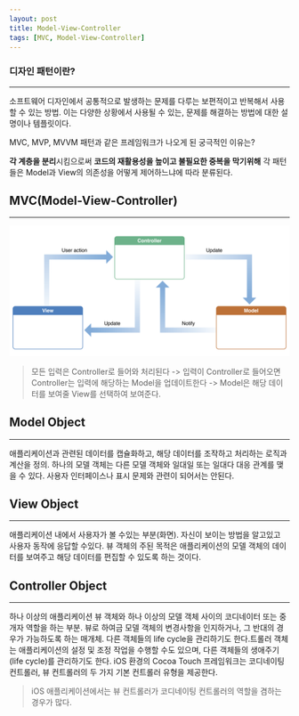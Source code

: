 ```yaml
---
layout: post
title: Model-View-Controller
tags: [MVC, Model-View-Controller]
---
```

### 디자인 패턴이란?
***
소프트웨어 디자인에서 공통적으로 발생하는 문제를 다루는 보편적이고 반복해서 사용할 수 있는 방법. 이는 다양한 상황에서 사용될 수 있는, 문제를 해결하는 방법에 대한 설명이나 템플릿이다.

MVC, MVP, MVVM 패턴과 같은 프레임워크가 나오게 된 궁극적인 이유는?

**각 계층을 분리**시킴으로써 **코드의 재활용성을 높이고 불필요한 중복을 막기위해** 각 패턴들은 Model과 View의 의존성을 어떻게 제어하느냐에 따라 분류된다.

## MVC(Model-View-Controller)
***
![MVC](/assets/img/MVC.png)

> 모든 입력은 Controller로 들어와 처리된다 -> 입력이 Controller로 들어오면 Controller는 입력에 해당하는 Model을 업데이트한다 -> Model은 해당 데이터를 보여줄 View를 선택하여 보여준다.

## Model Object

***

애플리케이션과 관련된 데이터를 캡슐화하고, 해당 데이터를 조작하고 처리하는 로직과 계산을 정의. 하나의 모델 객체는 다른 모델 객체와 일대일 또는 일대다 대응 관계를 맺을 수 있다. 사용자 인터페이스나 표시 문제와 관련이 되어서는 안된다.



## View Object

***

애플리케이션 내에서 사용자가 볼 수있는 부분(화면). 자신이 보이는 방법을 알고있고 사용자 동작에 응답할 수있다. 뷰 객체의 주된 목적은 애플리케이션의 모델 객체의 데이터를 보여주고 해당 데이터를 편집할 수 있도록 하는 것이다.

## Controller Object

***

하나 이상의 애플리케이션 뷰 객체와 하나 이상의 모델 객체 사이의 코디네이터 또는 중개자 역할을 하는 부분. 뷰로 하여금 모델 객체의 변경사항을 인지하거나, 그 반대의 경우가 가능하도록 하는 매개체. 다른 객체들의 life cycle을 관리하기도 한다.트롤러 객체는 애플리케이션의 설정 및 조정 작업을 수행할 수도 있으며, 다른 객체들의 생애주기(life cycle)를 관리하기도 한다. iOS 환경의 Cocoa Touch 프레임워크는 코디네이팅 컨트롤러, 뷰 컨트롤러의 두 가지 기본 컨트롤러 유형을 제공한다. 

>  iOS 애플리케이션에서는 뷰 컨트롤러가 코디네이팅 컨트롤러의 역할을 겸하는 경우가 많다.



